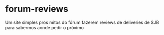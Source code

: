 # forum-reviews
Um site simples pros mitos do fórum fazerem reviews de deliveries de SJB para sabermos aonde pedir o próximo
